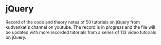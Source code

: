 # jQuery

Record of the code and theory notes of 50 tutorials on jQuery from kudvenkat's channel on youtube. The record is in progress and the file will be updated with more recorded tutorials from a series of 113 video tutorials on jQuery.
